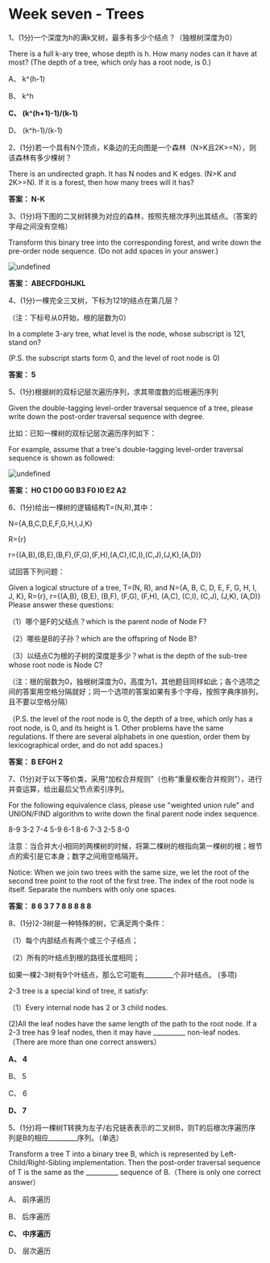 # Week seven - Trees

1、(1分)一个深度为h的满k叉树，最多有多少个结点？（独根树深度为0）

There is a full k-ary tree, whose depth is h. How many nodes can it have at most? (The depth of a tree, which only has a root node, is 0.)

 A、 k^(h-1)
 
 B、 k^h
 
 **C、 (k^(h+1)-1)/(k-1)**
 
 D、 (k^h-1)/(k-1)
 
2、(1分)若一个具有N个顶点，K条边的无向图是一个森林（N>K且2K>=N），则该森林有多少棵树？ 

There is an undirected graph. It has N nodes and K edges. (N>K and 2K>=N). If it is a forest, then how many trees will it has?

**答案： N-K**

3、(1分)将下图的二叉树转换为对应的森林，按照先根次序列出其结点。（答案的字母之间没有空格）

Transform this binary tree into the corresponding forest, and write down the pre-order node sequence. (Do not add spaces in your answer.)

![undefined](http://ww1.sinaimg.cn/large/006ocvumly1g6ybiu13jaj30a60a1glo.jpg)

**答案： ABECFDGHIJKL**

4、(1分)一棵完全三叉树，下标为121的结点在第几层？

（注：下标号从0开始，根的层数为0）

In a complete 3-ary tree, what level is the node, whose subscript is 121, stand on?

(P.S. the subscript starts form 0, and the level of root node is 0)

**答案： 5**

5、(1分)根据树的双标记层次遍历序列，求其带度数的后根遍历序列

Given the double-tagging level-order traversal sequence of a tree, please write down the post-order traversal sequence with degree.

比如：已知一棵树的双标记层次遍历序列如下：

For example, assume that a tree's double-tagging level-order traversal sequence is shown as followed:

![undefined](http://ww1.sinaimg.cn/large/006ocvumly1g6ybj2i6wzj30kb0cp0ta.jpg)

**答案： H0 C1 D0 G0 B3 F0 I0 E2 A2**

6、(1分)给出一棵树的逻辑结构T=(N,R),其中：

N={A,B,C,D,E,F,G,H,I,J,K} 

R={r} 

r={(A,B),(B,E),(B,F),(F,G),(F,H),(A,C),(C,I),(C,J),(J,K),(A,D)}

试回答下列问题：

Given a logical structure of a tree, T=(N, R), and N={A, B, C, D, E, F, G, H, I, J, K}, R={r}, r={(A,B), (B,E), (B,F), (F,G), (F,H), (A,C), (C,I), (C,J), (J,K), (A,D)}  Please answer these questions: 

（1）哪个是F的父结点？which is the parent node of Node F?

（2）哪些是B的子孙？which are the offspring of Node B?

（3）以结点C为根的子树的深度是多少？what is the depth of the sub-tree whose root node is Node C? 

（注：根的层数为0，独根树深度为0，高度为1，其他题目同样如此；各个选项之间的答案用空格分隔就好；同一个选项的答案如果有多个字母，按照字典序排列，且不要以空格分隔） 

（P.S. the level of the root node is 0, the depth of a tree, which only has a root node, is 0, and its height is 1. Other problems have the same regulations. If there are several alphabets in one question, order them by lexicographical order, and do not add spaces.)

**答案： B EFGH 2**

7、(1分)对于以下等价类，采用“加权合并规则”（也称“重量权衡合并规则”），进行并查运算，给出最后父节点索引序列。

For the following equivalence class, please use "weighted union rule" and UNION/FIND algorithm to write down the final parent node index sequence. 

8-9 3-2 7-4 5-9 6-1 8-6 7-3 2-5 8-0 

注意：当合并大小相同的两棵树的时候，将第二棵树的根指向第一棵树的根；根节点的索引是它本身；数字之间用空格隔开。

Notice: When we join two trees with the same size, we let the root of the second tree point to the root of the first tree. The index of the root node is itself. Separate the numbers with only one spaces.

**答案： 8 6 3 7 7 8 8 8 8 8**

8、(1分)2-3树是一种特殊的树，它满足两个条件：

（1）每个内部结点有两个或三个子结点；

（2）所有的叶结点到根的路径长度相同；

如果一棵2-3树有9个叶结点，那么它可能有_________个非叶结点。 (多项)

2-3 tree is a special kind of tree, it satisfy:

（1）Every internal node has 2 or 3 child nodes. 

 (2)All the leaf nodes have the same length of the path to the root node.   If a 2-3 tree has 9 leaf nodes, then it may have __________ non-leaf nodes.（There are more than one correct answers）

 **A、 4**
 
 B、 5
 
 C、 6
 
 **D、 7**

5、(1分)将一棵树T转换为左子/右兄链表表示的二叉树B，则T的后根次序遍历序列是B的相应_________序列。（单选）

 Transform a tree T into a binary tree B, which is represented by Left-Child/Right-Sibling implementation. Then the post-order traversal sequence of T is the same as the __________ sequence of B.（There is only one correct answer）

 A、 前序遍历

 B、 后序遍历

 **C、 中序遍历**

 D、 层次遍历
